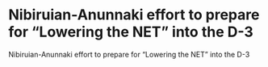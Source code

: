 # Nibiruian-Anunnaki effort to prepare for “Lowering the NET” into the D-3

Nibiruian-Anunnaki effort to prepare for “Lowering the NET” into the D-3